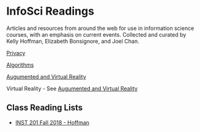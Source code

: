 # InfoSci Readings
Articles and resources from around the web for use in information science courses, with an emphasis on current events. Collected and curated by Kelly Hoffman, Elizabeth Bonsignore, and Joel Chan. 

[Privacy](privacy.md)

[Algorithms](algorithms.md)

[Augumented and Virtual Reality](ar_vr.md)

Virtual Reality - See [Augumented and Virtual Reality](ar_vr.md)

## Class Reading Lists
* [INST 201 Fall 2018 - Hoffman](reading-lists/201_2018_Fall_Hoffman.md) 
